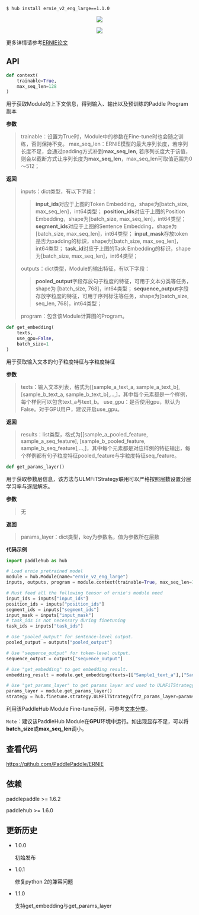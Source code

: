 ```shell
$ hub install ernie_v2_eng_large==1.1.0
```
<p align="center">
<img src="https://bj.bcebos.com/paddlehub/paddlehub-img/ernie2.0_arch.png" hspace='10'/> <br />
</p>

<p align="center">
<img src="https://bj.bcebos.com/paddlehub/paddlehub-img/ernie2.0_model.png" hspace='10'/> <br />
</p>

更多详情请参考[ERNIE论文](https://arxiv.org/abs/1907.12412)

## API
```python
def context(
    trainable=True,
    max_seq_len=128
)
```
用于获取Module的上下文信息，得到输入、输出以及预训练的Paddle Program副本

**参数**
> trainable：设置为True时，Module中的参数在Fine-tune时也会随之训练，否则保持不变。
> max_seq_len：ERNIE模型的最大序列长度，若序列长度不足，会通过padding方式补到**max_seq_len**, 若序列长度大于该值，则会以截断方式让序列长度为**max_seq_len**，max_seq_len可取值范围为0～512；

**返回**
> inputs：dict类型，有以下字段：
> >**input_ids**对应于上图的Token Embedding，shape为\[batch_size, max_seq_len\]，int64类型；
> >**position_ids**对应于上图的Position Embedding，shape为\[batch_size, max_seq_len\]，int64类型；
> >**segment_ids**对应于上图的Sentence Embedding，shape为\[batch_size, max_seq_len\]，int64类型；
> >**input_mask**存放token是否为padding的标识，shape为\[batch_size, max_seq_len\]，int64类型；
> >**task_id**对应于上图的Task Embedding的标识，shape为\[batch_size, max_seq_len\]，int64类型；
>
> outputs：dict类型，Module的输出特征，有以下字段：
> >**pooled_output**字段存放句子粒度的特征，可用于文本分类等任务，shape为 \[batch_size, 768\]，int64类型；
> >**sequence_output**字段存放字粒度的特征，可用于序列标注等任务，shape为\[batch_size, seq_len, 768\]，int64类型；
>
>  program：包含该Module计算图的Program。




```python
def get_embedding(
    texts,
    use_gpu=False,
    batch_size=1
)
```

用于获取输入文本的句子粒度特征与字粒度特征

**参数**

> texts：输入文本列表，格式为\[\[sample\_a\_text\_a, sample\_a\_text\_b\], \[sample\_b\_text\_a, sample\_b\_text\_b\],…,\]，其中每个元素都是一个样例，每个样例可以包含text\_a与text\_b。
> use_gpu：是否使用gpu，默认为False。对于GPU用户，建议开启use_gpu。

**返回**

> results：list类型，格式为\[\[sample\_a\_pooled\_feature, sample\_a\_seq\_feature\], \[sample\_b\_pooled\_feature, sample\_b\_seq\_feature\],…,\]，其中每个元素都是对应样例的特征输出，每个样例都有句子粒度特征pooled\_feature与字粒度特征seq\_feature。
>

```python
def get_params_layer()
```

用于获取参数层信息，该方法与ULMFiTStrategy联用可以严格按照层数设置分层学习率与逐层解冻。

**参数**

> 无

**返回**

> params_layer：dict类型，key为参数名，值为参数所在层数

**代码示例**

```python
import paddlehub as hub

# Load ernie pretrained model
module = hub.Module(name="ernie_v2_eng_large")
inputs, outputs, program = module.context(trainable=True, max_seq_len=128)

# Must feed all the following tensor of ernie's module need
input_ids = inputs["input_ids"]
position_ids = inputs["position_ids"]
segment_ids = inputs["segment_ids"]
input_mask = inputs["input_mask"]
# task_ids is not necessary during finetuning
task_ids = inputs["task_ids"]

# Use "pooled_output" for sentence-level output.
pooled_output = outputs["pooled_output"]

# Use "sequence_output" for token-level output.
sequence_output = outputs["sequence_output"]

# Use "get_embedding" to get embedding result.
embedding_result = module.get_embedding(texts=[["Sample1_text_a"],["Sample2_text_a","Sample2_text_b"]], use_gpu=True)

# Use "get_params_layer" to get params layer and used to ULMFiTStrategy.
params_layer = module.get_params_layer()
strategy = hub.finetune.strategy.ULMFiTStrategy(frz_params_layer=params_layer, dis_params_layer=params_layer)
```
利用该PaddleHub Module Fine-tune示例，可参考[文本分类](https://github.com/PaddlePaddle/PaddleHub/tree/release/v1.2/demo/text-classification)。

`Note`：建议该PaddleHub Module在**GPU**环境中运行。如出现显存不足，可以将**batch_size**或**max_seq_len**调小。

##   查看代码

https://github.com/PaddlePaddle/ERNIE


## 依赖

paddlepaddle >= 1.6.2

paddlehub >= 1.6.0


## 更新历史

* 1.0.0

  初始发布

* 1.0.1

  修复python 2的兼容问题

* 1.1.0

  支持get_embedding与get_params_layer

